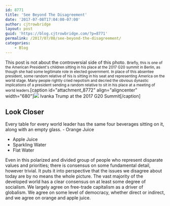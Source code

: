 ```yaml
---
id: 8771
title: 'See Beyond The Disagreement'
date: '2017-07-08T17:04:00-07:00'
author: cjtrowbridge
layout: post
guid: 'https://blog.cjtrowbridge.com/?p=8771'
permalink: /2017/07/08/see-beyond-the-disagreement/
categories:
    - Blog
---
```


This post is not about the controversial side of this photo. <small>Briefly, this is one of the American President's children sitting in his place at the 2017 G20 summit in Berlin, as though she had some legitimate role in elected government. In place of this absentee president, some random relative of his is sitting in his seat and representing America on the world stage. Many people rightly cried nepotism and decried the obvious dynastic implications of a president sending a random relative to sit in his place at a meeting of world leaders.</small>\[caption id="attachment\_8772" align="aligncenter" width="680"\]![](https://blog.cjtrowbridge.com/wp-content/uploads/2017/07/g20-1-1.jpg) Ivanka Trump at the 2017 G20 Summit\[/caption\]

## Look Closer

Every table for every world leader has the same four beverages sitting on it, along with an empty glass. - Orange Juice
- Apple Juice
- Sparkling Water
- Flat Water

Even in this polarized and divided group of people who represent disparate values and priorities; there is consensus on some fundamental detail, however trivial. It puts it into perspective that the issues we disagree about today are by no means the whole picture. The vast majority of the developed world has a clear consensus on at least some degree of socialism. We largely agree on free-trade capitalism as a driver of globalism. We agree on some level of democracy, whether direct or indirect, and we agree on orange and apple juice.
